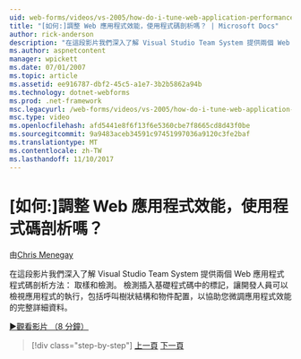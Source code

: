 ```yaml
---
uid: web-forms/videos/vs-2005/how-do-i-tune-web-application-performance-with-profiling
title: "[如何:]調整 Web 應用程式效能，使用程式碼剖析嗎？ | Microsoft Docs"
author: rick-anderson
description: "在這段影片我們深入了解 Visual Studio Team System 提供兩個 Web 應用程式程式碼剖析方法： 取樣和檢測。 檢測 inje..."
ms.author: aspnetcontent
manager: wpickett
ms.date: 07/01/2007
ms.topic: article
ms.assetid: ee916787-dbf2-45c5-a1e7-3b2b5862a94b
ms.technology: dotnet-webforms
ms.prod: .net-framework
msc.legacyurl: /web-forms/videos/vs-2005/how-do-i-tune-web-application-performance-with-profiling
msc.type: video
ms.openlocfilehash: afd5441e8f6f13f6e5360cbe7f8665cd8d43f0be
ms.sourcegitcommit: 9a9483aceb34591c97451997036a9120c3fe2baf
ms.translationtype: MT
ms.contentlocale: zh-TW
ms.lasthandoff: 11/10/2017
---
```

<a name="how-do-i-tune-web-application-performance-with-profiling"></a>[如何:]調整 Web 應用程式效能，使用程式碼剖析嗎？
====================
由[Chris Menegay](https://twitter.com/CMenegay)

在這段影片我們深入了解 Visual Studio Team System 提供兩個 Web 應用程式程式碼剖析方法： 取樣和檢測。 檢測插入基礎程式碼中的標記，讓開發人員可以檢視應用程式的執行，包括呼叫樹狀結構和物件配置，以協助您微調應用程式效能的完整詳細資料。

[&#9654;觀看影片 （8 分鐘）](https://channel9.msdn.com/Blogs/ASP-NET-Site-Videos/how-do-i-tune-web-application-performance-with-profiling)

>[!div class="step-by-step"]
[上一頁](how-do-i-load-test-a-web-application.md)
[下一頁](how-do-i-set-up-distributed-load-testing-for-high-volume-tests.md)
